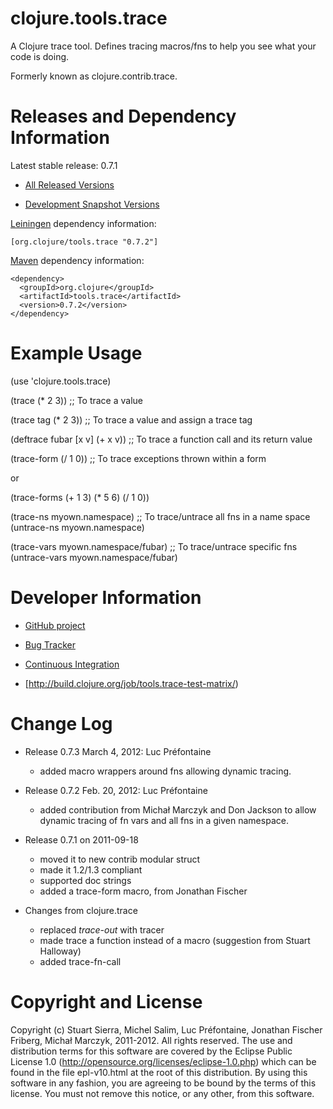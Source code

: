 clojure.tools.trace
========================================

A Clojure trace tool. Defines tracing macros/fns to help you see what your code is doing.

Formerly known as clojure.contrib.trace.



Releases and Dependency Information
========================================

Latest stable release: 0.7.1

* [All Released Versions](http://search.maven.org/#search|ga|1|g%3A%22org.clojure%22%20AND%20a%3A%22tools.trace%22)

* [Development Snapshot Versions](https://oss.sonatype.org/index.html#nexus-search;gav~org.clojure~tools.trace~~~)

[Leiningen](https://github.com/technomancy/leiningen) dependency information:

    [org.clojure/tools.trace "0.7.2"]
    
[Maven](http://maven.apache.org/) dependency information:

    <dependency>
      <groupId>org.clojure</groupId>
      <artifactId>tools.trace</artifactId>
      <version>0.7.2</version>
    </dependency>



Example Usage
========================================
(use 'clojure.tools.trace)

(trace (* 2 3)) ;; To trace a value

(trace tag (* 2 3)) ;; To trace a value and assign a trace tag

(deftrace fubar [x v] (+ x v)) ;; To trace a function call and its return value

(trace-form (/ 1 0)) ;; To trace exceptions thrown within a form

or

(trace-forms (+ 1 3) (* 5 6) (/ 1 0))

(trace-ns myown.namespace) ;; To trace/untrace all fns in a name space (untrace-ns myown.namespace)

(trace-vars myown.namespace/fubar) ;; To trace/untrace specific fns (untrace-vars myown.namespace/fubar)


Developer Information
========================================

* [GitHub project](https://github.com/clojure/tools.trace)

* [Bug Tracker](http://dev.clojure.org/jira/browse/TTRACE)

* [Continuous Integration](http://build.clojure.org/job/tools.trace/)

* [http://build.clojure.org/job/tools.trace-test-matrix/)



Change Log
====================

* Release 0.7.3 March 4, 2012: Luc Préfontaine
  * added macro wrappers around fns allowing dynamic tracing.

* Release 0.7.2 Feb. 20, 2012: Luc Préfontaine
  * added contribution from Michał Marczyk and Don Jackson to allow dynamic tracing of fn vars and all fns in a given namespace.
* Release 0.7.1 on 2011-09-18
  * moved it to new contrib modular struct
  * made it 1.2/1.3 compliant
  * supported doc strings
  * added a trace-form macro, from Jonathan Fischer
* Changes from clojure.trace
  * replaced *trace-out* with tracer
  * made trace a function instead of a macro (suggestion from Stuart Halloway)
  * added trace-fn-call



Copyright and License
========================================

Copyright (c) Stuart Sierra, Michel Salim, Luc Préfontaine, Jonathan Fischer Friberg, Michał Marczyk, 2011-2012.
All rights reserved.
The use and distribution terms for this software are covered by the Eclipse Public
License 1.0 (http://opensource.org/licenses/eclipse-1.0.php) which can
be found in the file epl-v10.html at the root of this distribution.
By using this software in any fashion, you are agreeing to be bound by
the terms of this license.  You must not remove this notice, or any
other, from this software.
